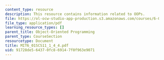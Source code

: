 ```yaml
---
content_type: resource
description: This resource contains information related to OOPs.
file: https://ol-ocw-studio-app-production.s3.amazonaws.com/courses/6-01sc-introduction-to-electrical-engineering-and-computer-science-i-spring-2011/91728de564370fc869147f0f963e9071_MIT6_01SCS11_1_4_4.pdf
file_type: application/pdf
learning_resource_types: []
parent_title: Object-Oriented Programming
parent_type: CourseSection
resourcetype: Document
title: MIT6_01SCS11_1_4_4.pdf
uid: 91728de5-6437-0fc8-6914-7f0f963e9071
---
```

